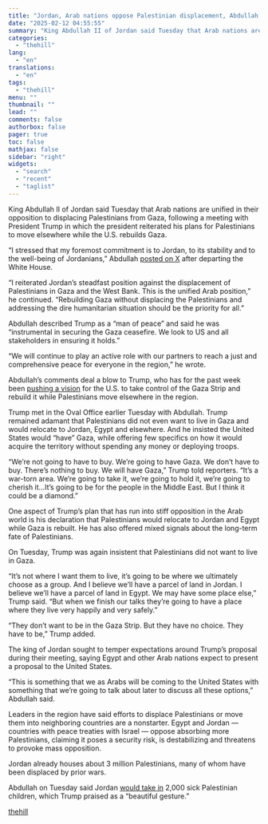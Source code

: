 ```yaml
---
title: "Jordan, Arab nations oppose Palestinian displacement, Abdullah says after Trump meeting"
date: "2025-02-12 04:55:55"
summary: "King Abdullah II of Jordan said Tuesday that Arab nations are unified in their opposition to displacing Palestinians from Gaza, following a meeting with President Trump in which the president reiterated his plans for Palestinians to move elsewhere while the U.S. rebuilds Gaza. “I stressed that my foremost commitment is..."
categories:
  - "thehill"
lang:
  - "en"
translations:
  - "en"
tags:
  - "thehill"
menu: ""
thumbnail: ""
lead: ""
comments: false
authorbox: false
pager: true
toc: false
mathjax: false
sidebar: "right"
widgets:
  - "search"
  - "recent"
  - "taglist"
---
```


King Abdullah II of Jordan said Tuesday that Arab nations are unified in their opposition to displacing Palestinians from Gaza, following a meeting with President Trump in which the president reiterated his plans for Palestinians to move elsewhere while the U.S. rebuilds Gaza.

“I stressed that my foremost commitment is to Jordan, to its stability and to the well-being of Jordanians,” Abdullah [posted on X](https://x.com/KingAbdullahII/status/1889397750938165622) after departing the White House.

“I reiterated Jordan’s steadfast position against the displacement of Palestinians in Gaza and the West Bank. This is the unified Arab position,” he continued. “Rebuilding Gaza without displacing the Palestinians and addressing the dire humanitarian situation should be the priority for all.”

Abdullah described Trump as a “man of peace” and said he was “instrumental in securing the Gaza ceasefire. We look to US and all stakeholders in ensuring it holds.”

“We will continue to play an active role with our partners to reach a just and comprehensive peace for everyone in the region,” he wrote.

Abdullah’s comments deal a blow to Trump, who has for the past week been [pushing a vision](https://thehill.com/homenews/administration/5129814-donald-trump-gaza-strip-us-troops/) for the U.S. to take control of the Gaza Strip and rebuild it while Palestinians move elsewhere in the region.

Trump met in the Oval Office earlier Tuesday with Abdullah. Trump remained adamant that Palestinians did not even want to live in Gaza and would relocate to Jordan, Egypt and elsewhere. And he insisted the United States would “have” Gaza, while offering few specifics on how it would acquire the territory without spending any money or deploying troops.

“We’re not going to have to buy. We’re going to have Gaza. We don’t have to buy. There’s nothing to buy. We will have Gaza,” Trump told reporters. “It’s a war-torn area. We’re going to take it, we’re going to hold it, we’re going to cherish it…It’s going to be for the people in the Middle East. But I think it could be a diamond.”

One aspect of Trump’s plan that has run into stiff opposition in the Arab world is his declaration that Palestinians would relocate to Jordan and Egypt while Gaza is rebuilt. He has also offered mixed signals about the long-term fate of Palestinians.

On Tuesday, Trump was again insistent that Palestinians did not want to live in Gaza.

“It’s not where I want them to live, it’s going to be where we ultimately choose as a group. And I believe we’ll have a parcel of land in Jordan. I believe we’ll have a parcel of land in Egypt. We may have some place else,” Trump said. “But when we finish our talks they’re going to have a place where they live very happily and very safely.”

“They don’t want to be in the Gaza Strip. But they have no choice. They have to be,” Trump added.

The king of Jordan sought to temper expectations around Trump’s proposal during their meeting, saying Egypt and other Arab nations expect to present a proposal to the United States.

“This is something that we as Arabs will be coming to the United States with something that we’re going to talk about later to discuss all these options,” Abdullah said.

Leaders in the region have said efforts to displace Palestinians or move them into neighboring countries are a nonstarter. Egypt and Jordan — countries with peace treaties with Israel — oppose absorbing more Palestinians, claiming it poses a security risk, is destabilizing and threatens to provoke mass opposition.

Jordan already houses about 3 million Palestinians, many of whom have been displaced by prior wars.

Abdullah on Tuesday said Jordan [would take in](https://thehill.com/homenews/administration/5138756-jordan-children-trump-aid-backpedal/) 2,000 sick Palestinian children, which Trump praised as a “beautiful gesture.”

[thehill](https://thehill.com/homenews/5139130-king-abdullah-jordan-trump-palestinians/)
